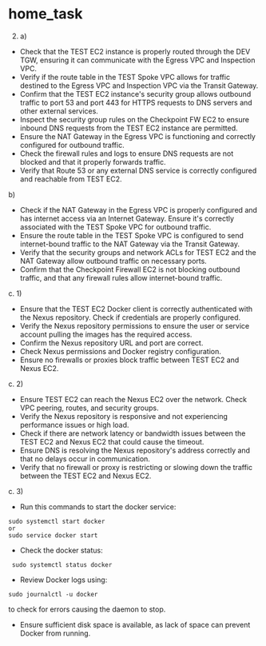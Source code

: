 # home_task
2. a) 
* Check that the TEST EC2 instance is properly routed through the DEV TGW, ensuring it can communicate with the Egress VPC and Inspection VPC.
* Verify if the route table in the TEST Spoke VPC allows for traffic destined to the Egress VPC and Inspection VPC via the Transit Gateway.
* Confirm that the TEST EC2 instance's security group allows outbound traffic to port 53 and port 443 for HTTPS requests to DNS servers and other external services.
* Inspect the security group rules on the Checkpoint FW EC2 to ensure inbound DNS requests from the TEST EC2 instance are permitted.
* Ensure the NAT Gateway in the Egress VPC is functioning and correctly configured for outbound traffic.
* Check the firewall rules and logs to ensure DNS requests are not blocked and that it properly forwards traffic.
* Verify that Route 53 or any external DNS service is correctly configured and reachable from TEST EC2.

b)
* Check if the NAT Gateway in the Egress VPC is properly configured and has internet access via an Internet Gateway. Ensure it's correctly associated with the TEST Spoke VPC for outbound traffic.
* Ensure the route table in the TEST Spoke VPC is configured to send internet-bound traffic to the NAT Gateway via the Transit Gateway.
* Verify that the security groups and network ACLs for TEST EC2 and the NAT Gateway allow outbound traffic on necessary ports.
* Confirm that the Checkpoint Firewall EC2 is not blocking outbound traffic, and that any firewall rules allow internet-bound traffic.

c. 1)
* Ensure that the TEST EC2 Docker client is correctly authenticated with the Nexus repository. Check if credentials are properly configured.
* Verify the Nexus repository permissions to ensure the user or service account pulling the images has the required access.
* Confirm the Nexus repository URL and port are correct.
* Check Nexus permissions and Docker registry configuration.
* Ensure no firewalls or proxies block traffic between TEST EC2 and Nexus EC2.

c. 2) 
* Ensure TEST EC2 can reach the Nexus EC2 over the network. Check VPC peering, routes, and security groups.
* Verify the Nexus repository is responsive and not experiencing performance issues or high load.
* Check if there are network latency or bandwidth issues between the TEST EC2 and Nexus EC2 that could cause the timeout.
* Ensure DNS is resolving the Nexus repository's address correctly and that no delays occur in communication.
* Verify that no firewall or proxy is restricting or slowing down the traffic between the TEST EC2 and Nexus EC2.

c. 3)
* Run this commands to start the docker service:
```
sudo systemctl start docker
or
sudo service docker start
```
* Check the docker status: 
```
 sudo systemctl status docker
```
* Review Docker logs using:
```
sudo journalctl -u docker
```
to check for errors causing the daemon to stop.
* Ensure sufficient disk space is available, as lack of space can prevent Docker from running.
